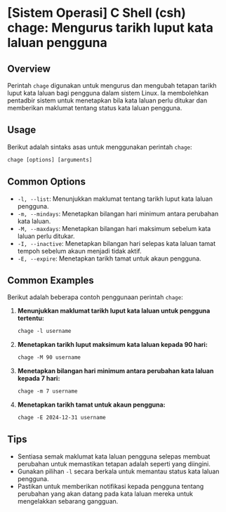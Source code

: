 # [Sistem Operasi] C Shell (csh) chage: Mengurus tarikh luput kata laluan pengguna

## Overview
Perintah `chage` digunakan untuk mengurus dan mengubah tetapan tarikh luput kata laluan bagi pengguna dalam sistem Linux. Ia membolehkan pentadbir sistem untuk menetapkan bila kata laluan perlu ditukar dan memberikan maklumat tentang status kata laluan pengguna.

## Usage
Berikut adalah sintaks asas untuk menggunakan perintah `chage`:

```csh
chage [options] [arguments]
```

## Common Options
- `-l, --list`: Menunjukkan maklumat tentang tarikh luput kata laluan pengguna.
- `-m, --mindays`: Menetapkan bilangan hari minimum antara perubahan kata laluan.
- `-M, --maxdays`: Menetapkan bilangan hari maksimum sebelum kata laluan perlu ditukar.
- `-I, --inactive`: Menetapkan bilangan hari selepas kata laluan tamat tempoh sebelum akaun menjadi tidak aktif.
- `-E, --expire`: Menetapkan tarikh tamat untuk akaun pengguna.

## Common Examples
Berikut adalah beberapa contoh penggunaan perintah `chage`:

1. **Menunjukkan maklumat tarikh luput kata laluan untuk pengguna tertentu:**

   ```csh
   chage -l username
   ```

2. **Menetapkan tarikh luput maksimum kata laluan kepada 90 hari:**

   ```csh
   chage -M 90 username
   ```

3. **Menetapkan bilangan hari minimum antara perubahan kata laluan kepada 7 hari:**

   ```csh
   chage -m 7 username
   ```

4. **Menetapkan tarikh tamat untuk akaun pengguna:**

   ```csh
   chage -E 2024-12-31 username
   ```

## Tips
- Sentiasa semak maklumat kata laluan pengguna selepas membuat perubahan untuk memastikan tetapan adalah seperti yang diingini.
- Gunakan pilihan `-l` secara berkala untuk memantau status kata laluan pengguna.
- Pastikan untuk memberikan notifikasi kepada pengguna tentang perubahan yang akan datang pada kata laluan mereka untuk mengelakkan sebarang gangguan.